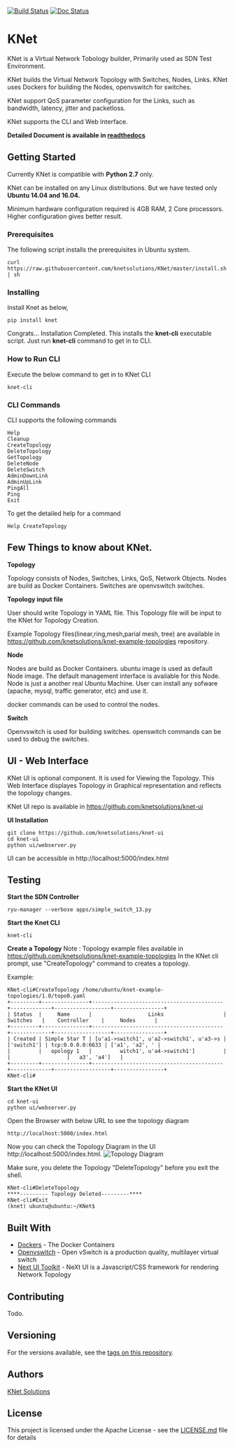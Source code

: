 [![Build Status](https://travis-ci.org/knetsolutions/KNet.svg?branch=master)](https://travis-ci.org/knetsolutions/KNet)
[![Doc Status](https://readthedocs.org/projects/knet-topology-builder/badge/?version=latest)](http://knet-topology-builder.readthedocs.org/en/latest/)

# KNet

KNet is a Virtual Network Tobology builder, Primarily used as SDN Test Environment.

KNet builds the Virtual Network Topology with Switches, Nodes, Links. KNet uses Dockers for building the Nodes, openvswitch for switches.

KNet support QoS parameter configuration for the Links, such as bandwidth, latency, jitter and packetloss.

KNet supports the CLI and Web Interface. 

**Detailed Document is available in [readthedocs](http://knet-topology-builder.readthedocs.io)**

## Getting Started

Currently KNet is compatible with **Python 2.7** only.

KNet can be installed on any Linux distributions. But we have tested only **Ubuntu 14.04 and 16.04.**

Minimum hardware configuration required is 4GB RAM, 2 Core processors. Higher configuration gives better result. 


### Prerequisites

The following script installs the prerequisites in Ubuntu system. 

```
curl https://raw.githubusercontent.com/knetsolutions/KNet/master/install.sh | sh
```

### Installing

Install Knet as below,

```
pip install knet

```

Congrats... Installation Completed. 
This installs the **knet-cli** executable script. Just run **knet-cli** command to get in to CLI.


### How to Run CLI

Execute the below command to get in to KNet CLI
```
knet-cli
```

### CLI Commands

CLI supports the following commands

```
Help
Cleanup
CreateTopology
DeleteTopology
GetTopology
DeleteNode
DeleteSwitch
AdminDownLink
AdminUpLink
PingAll
Ping
Exit
```

To get the detailed help for a command


```
Help CreateTopology

```




## Few Things to know about KNet.


**Topology**

Topology consists of Nodes, Switches, Links, QoS, Network Objects. Nodes are build as Docker Containers. Switches are openvswitch switches. 

**Topology input file**

User should write Topology in YAML file. This Topology file will be input to the KNet for Topology Creation.

Example Topology files(linear,ring,mesh,parial mesh, tree) are available in https://github.com/knetsolutions/knet-example-topologies repository. 


**Node**

Nodes are build as Docker Containers. ubuntu image is used as default Node image. The default management interface is available for this Node. 
Node is just a another real Ubuntu Machine. User can install any sofware (apache, mysql, traffic generator, etc) and use it.

docker commands can be used to control the nodes.

**Switch**

Openvswitch is used for building switches.  openswitch commands can be used to debug the switches.



## UI - Web Interface

KNet UI is optional component. 
It is used for Viewing the Topology.  This Web Interface displayes Topology in Graphical representation and reflects the topology changes. 

KNet UI repo is available in  https://github.com/knetsolutions/knet-ui

**UI Installation**

```
git clone https://github.com/knetsolutions/knet-ui
cd knet-ui
python ui/webserver.py

```
UI can be accessible in  http://localhost:5000/index.html



## Testing

**Start the SDN Controller**

```
ryu-manager --verbose apps/simple_switch_13.py
```

**Start the Knet CLI**

```
knet-cli
```

**Create a Topology**
Note : Topology example files available in https://github.com/knetsolutions/knet-example-topologies
In the KNet cli prompt, use "CreateTopology" command to creates a topology.


Example:
```
KNet-cli#CreateTopology /home/ubuntu/knet-example-topologies/1.0/topo0.yaml
+---------+---------------+------------------------------------------+-------------+------------------+----------------+
| Status  |     Name      |                  Links                   |  Switches   |    Controller    |     Nodes      |
+---------+---------------+------------------------------------------+-------------+------------------+----------------+
| Created | Simple Star T | [u'a1->switch1', u'a2->switch1', u'a3->s | ['switch1'] | tcp:0.0.0.0:6633 | ['a1', 'a2', ' |
|         |   opology 1   |         witch1', u'a4->switch1']         |             |                  |   a3', 'a4']   |
+---------+---------------+------------------------------------------+-------------+------------------+----------------+
KNet-cli#
```


**Start the KNet UI**


```
cd knet-ui
python ui/webserver.py
```

Open the Browser with below URL to see the topology diagram

```
http://localhost:5000/index.html
```

Now you can check the Topology Diagram in the UI http://localhost:5000/index.html. 
![Topology Diagram](docs/imgs/topo0.png?raw=true) 

Make sure, you delete the Topology "DeleteTopology" before you exit the shell.

```
KNet-cli#DeleteTopology
****--------- Topology Deleted---------****
KNet-cli#Exit
(knet) ubuntu@ubuntu:~/KNet$
```


## Built With

* [Dockers](https://www.docker.com/) - The Docker Containers
* [Openvswitch](http://openvswitch.github.io/) - Open vSwitch is a production quality, multilayer virtual switch 
* [Next UI Toolkit](https://github.com/NeXt-UI/next-tutorials) - NeXt UI is a Javascript/CSS framework for rendering Network Topology

## Contributing

Todo.

## Versioning

 For the versions available, see the [tags on this repository](https://github.com/knetsolutions/KNet/tags). 

## Authors

[KNet Solutions](http://knetsolutions.in)

## License

This project is licensed under the Apache License - see the [LICENSE.md](LICENSE.md) file for details
